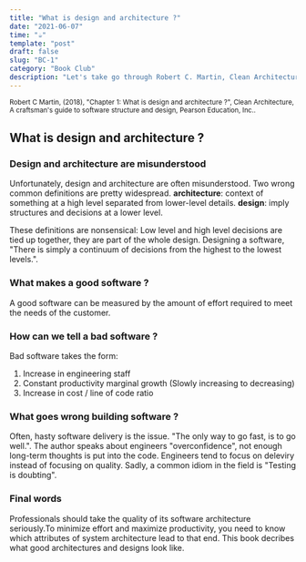 ```yaml
---
title: "What is design and architecture ?"
date: "2021-06-07"
time: "☕️"
template: "post"
draft: false
slug: "BC-1"
category: "Book Club"
description: "Let's take go through Robert C. Martin, Clean Architecture, Chaptre 1"
---
```


<sub>Robert C Martin, (2018), "Chapter 1: What is design and architecture ?", Clean Architecture, A craftsman's guide to software structure and design, Pearson Education, Inc..</sub>

## What is design and architecture ? 

### Design and architecture are misunderstood

Unfortunately, design and architecture are often misunderstood. Two wrong common definitions are pretty widespread. 
**architecture**: context of something at a high level separated from lower-level details.
**design**: imply structures and decisions at a lower level.

These definitions are nonsensical: Low level and high level decisions are tied up together, they are part of the whole design. Designing a software, "There is simply a continuum of decisions from the highest to the lowest levels.".

### What makes a good software ?

A good software can be measured by the amount of effort required to meet the needs of the customer.

### How can we tell a bad software ? 

Bad software takes the form: 
1. Increase in engineering staff
2. Constant productivity marginal growth (Slowly increasing to decreasing)
3. Increase in cost / line of code ratio

### What goes wrong building software ?

Often, hasty software delivery is the issue. "The only way to go fast, is to go well.".
The author speaks about engineers "overconfidence", not enough long-term thoughts is put into the code. Engineers tend to focus on deleviry instead of focusing on quality. Sadly, a common idiom in the field is "Testing is doubting".

### Final words

Professionals should take the quality of its software architecture seriously.To minimize effort and maximize productivity, you need to know which attributes of system architecture lead to that end.
This book decribes what good architectures and designs look like.

